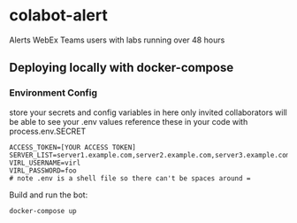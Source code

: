 # colabot-alert
Alerts WebEx Teams users with labs running over 48 hours

## Deploying locally with docker-compose
### Environment Config
store your secrets and config variables in here
only invited collaborators will be able to see your .env values
reference these in your code with process.env.SECRET
```
ACCESS_TOKEN=[YOUR ACCESS TOKEN]
SERVER_LIST=server1.example.com,server2.example.com,server3.example.com
VIRL_USERNAME=virl
VIRL_PASSWORD=foo
# note .env is a shell file so there can't be spaces around =
```
Build and run the bot:
```
docker-compose up
```
